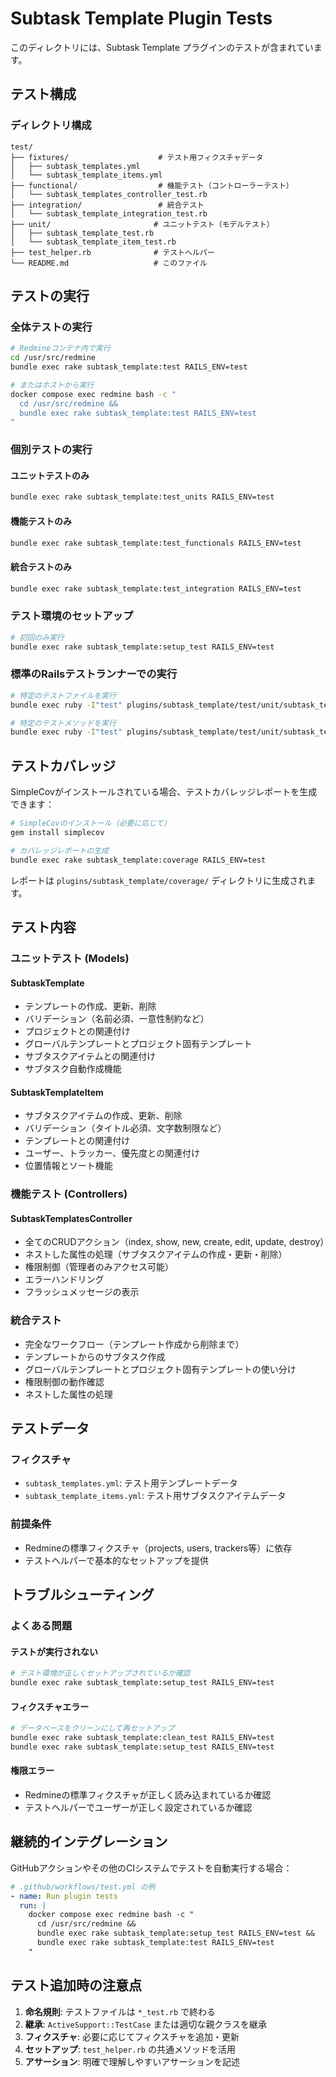 # Subtask Template Plugin Tests

このディレクトリには、Subtask Template プラグインのテストが含まれています。

## テスト構成

### ディレクトリ構成
```
test/
├── fixtures/                    # テスト用フィクスチャデータ
│   ├── subtask_templates.yml
│   └── subtask_template_items.yml
├── functional/                  # 機能テスト（コントローラーテスト）
│   └── subtask_templates_controller_test.rb
├── integration/                 # 統合テスト
│   └── subtask_template_integration_test.rb
├── unit/                       # ユニットテスト（モデルテスト）
│   ├── subtask_template_test.rb
│   └── subtask_template_item_test.rb
├── test_helper.rb              # テストヘルパー
└── README.md                   # このファイル
```

## テストの実行

### 全体テストの実行
```bash
# Redmineコンテナ内で実行
cd /usr/src/redmine
bundle exec rake subtask_template:test RAILS_ENV=test

# またはホストから実行
docker compose exec redmine bash -c "
  cd /usr/src/redmine &&
  bundle exec rake subtask_template:test RAILS_ENV=test
"
```

### 個別テストの実行

#### ユニットテストのみ
```bash
bundle exec rake subtask_template:test_units RAILS_ENV=test
```

#### 機能テストのみ
```bash
bundle exec rake subtask_template:test_functionals RAILS_ENV=test
```

#### 統合テストのみ
```bash
bundle exec rake subtask_template:test_integration RAILS_ENV=test
```

### テスト環境のセットアップ
```bash
# 初回のみ実行
bundle exec rake subtask_template:setup_test RAILS_ENV=test
```

### 標準のRailsテストランナーでの実行
```bash
# 特定のテストファイルを実行
bundle exec ruby -I"test" plugins/subtask_template/test/unit/subtask_template_test.rb

# 特定のテストメソッドを実行
bundle exec ruby -I"test" plugins/subtask_template/test/unit/subtask_template_test.rb -n test_create_template
```

## テストカバレッジ

SimpleCovがインストールされている場合、テストカバレッジレポートを生成できます：

```bash
# SimpleCovのインストール（必要に応じて）
gem install simplecov

# カバレッジレポートの生成
bundle exec rake subtask_template:coverage RAILS_ENV=test
```

レポートは `plugins/subtask_template/coverage/` ディレクトリに生成されます。

## テスト内容

### ユニットテスト (Models)

#### SubtaskTemplate
- テンプレートの作成、更新、削除
- バリデーション（名前必須、一意性制約など）
- プロジェクトとの関連付け
- グローバルテンプレートとプロジェクト固有テンプレート
- サブタスクアイテムとの関連付け
- サブタスク自動作成機能

#### SubtaskTemplateItem
- サブタスクアイテムの作成、更新、削除
- バリデーション（タイトル必須、文字数制限など）
- テンプレートとの関連付け
- ユーザー、トラッカー、優先度との関連付け
- 位置情報とソート機能

### 機能テスト (Controllers)

#### SubtaskTemplatesController
- 全てのCRUDアクション（index, show, new, create, edit, update, destroy）
- ネストした属性の処理（サブタスクアイテムの作成・更新・削除）
- 権限制御（管理者のみアクセス可能）
- エラーハンドリング
- フラッシュメッセージの表示

### 統合テスト

- 完全なワークフロー（テンプレート作成から削除まで）
- テンプレートからのサブタスク作成
- グローバルテンプレートとプロジェクト固有テンプレートの使い分け
- 権限制御の動作確認
- ネストした属性の処理

## テストデータ

### フィクスチャ
- `subtask_templates.yml`: テスト用テンプレートデータ
- `subtask_template_items.yml`: テスト用サブタスクアイテムデータ

### 前提条件
- Redmineの標準フィクスチャ（projects, users, trackers等）に依存
- テストヘルパーで基本的なセットアップを提供

## トラブルシューティング

### よくある問題

#### テストが実行されない
```bash
# テスト環境が正しくセットアップされているか確認
bundle exec rake subtask_template:setup_test RAILS_ENV=test
```

#### フィクスチャエラー
```bash
# データベースをクリーンにして再セットアップ
bundle exec rake subtask_template:clean_test RAILS_ENV=test
bundle exec rake subtask_template:setup_test RAILS_ENV=test
```

#### 権限エラー
- Redmineの標準フィクスチャが正しく読み込まれているか確認
- テストヘルパーでユーザーが正しく設定されているか確認

## 継続的インテグレーション

GitHubアクションやその他のCIシステムでテストを自動実行する場合：

```yaml
# .github/workflows/test.yml の例
- name: Run plugin tests
  run: |
    docker compose exec redmine bash -c "
      cd /usr/src/redmine &&
      bundle exec rake subtask_template:setup_test RAILS_ENV=test &&
      bundle exec rake subtask_template:test RAILS_ENV=test
    "
```

## テスト追加時の注意点

1. **命名規則**: テストファイルは `*_test.rb` で終わる
2. **継承**: `ActiveSupport::TestCase` または適切な親クラスを継承
3. **フィクスチャ**: 必要に応じてフィクスチャを追加・更新
4. **セットアップ**: `test_helper.rb` の共通メソッドを活用
5. **アサーション**: 明確で理解しやすいアサーションを記述
